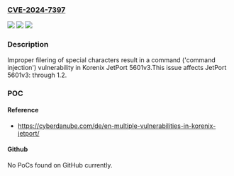 ### [CVE-2024-7397](https://cve.mitre.org/cgi-bin/cvename.cgi?name=CVE-2024-7397)
![](https://img.shields.io/static/v1?label=Product&message=JetPort%205601v3&color=blue)
![](https://img.shields.io/static/v1?label=Version&message=0%3C%3D%201.2%20&color=brighgreen)
![](https://img.shields.io/static/v1?label=Vulnerability&message=CWE-77%20Improper%20Neutralization%20of%20Special%20Elements%20used%20in%20a%20Command%20('Command%20Injection')&color=brighgreen)

### Description

Improper filering of special characters result in a command ('command injection') vulnerability in Korenix JetPort 5601v3.This issue affects JetPort 5601v3: through 1.2.

### POC

#### Reference
- https://cyberdanube.com/de/en-multiple-vulnerabilities-in-korenix-jetport/

#### Github
No PoCs found on GitHub currently.

